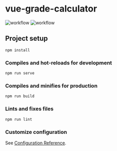 # vue-grade-calculator
![workflow](https://github.com/tj2904/vue-grade-calculator/actions/workflows/main.yml/badge.svg)
![workflow](https://github.com/tj2904/vue-grade-calculator/actions/workflows/deploy.yml/badge.svg)
## Project setup
```
npm install
```

### Compiles and hot-reloads for development
```
npm run serve
```

### Compiles and minifies for production
```
npm run build
```

### Lints and fixes files
```
npm run lint
```

### Customize configuration
See [Configuration Reference](https://cli.vuejs.org/config/).
